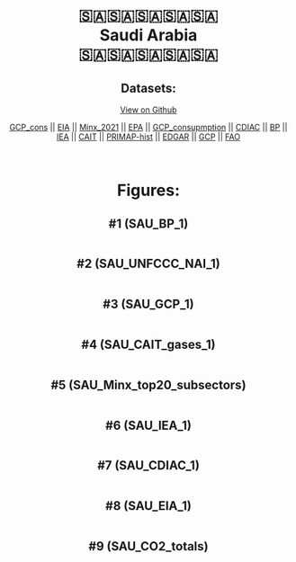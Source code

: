 
<center>
<h1 align="center">
🇸🇦🇸🇦🇸🇦🇸🇦🇸🇦
<br>
Saudi Arabia
<br>
🇸🇦🇸🇦🇸🇦🇸🇦🇸🇦
</h1>
<h2>Datasets:</h2>
<p><a href="https://github.com/dquintani/Greenhouse-Data/tree/master/country_data/SAU_Saudi Arabia/data">View on Github</a>
<br></p><p><a href="data/SAU_GCP_cons.csv">GCP_cons</a> || <a href="data/SAU_EIA.csv">EIA</a> || <a href="data/SAU_Minx_2021.csv">Minx_2021</a> || <a href="data/SAU_EPA.csv">EPA</a> || <a href="data/SAU_GCP_consupmption.csv">GCP_consupmption</a> || <a href="data/SAU_CDIAC.csv">CDIAC</a> || <a href="data/SAU_BP.csv">BP</a> || <a href="data/SAU_IEA.csv">IEA</a> || <a href="data/SAU_CAIT.csv">CAIT</a> || <a href="data/SAU_PRIMAP-hist.csv">PRIMAP-hist</a> || <a href="data/SAU_EDGAR.csv">EDGAR</a> || <a href="data/SAU_GCP.csv">GCP</a> || <a href="data/SAU_FAO.csv">FAO</a></p><p><br></p>
<h1>Figures:</h1><h2>#1 (SAU_BP_1)</h2>
<p><img alt="" src="figures/SAU_BP_1.png" /></p><h2>#2 (SAU_UNFCCC_NAI_1)</h2>
<p><img alt="" src="figures/SAU_UNFCCC_NAI_1.png" /></p><h2>#3 (SAU_GCP_1)</h2>
<p><img alt="" src="figures/SAU_GCP_1.png" /></p><h2>#4 (SAU_CAIT_gases_1)</h2>
<p><img alt="" src="figures/SAU_CAIT_gases_1.png" /></p><h2>#5 (SAU_Minx_top20_subsectors)</h2>
<p><img alt="" src="figures/SAU_Minx_top20_subsectors.png" /></p><h2>#6 (SAU_IEA_1)</h2>
<p><img alt="" src="figures/SAU_IEA_1.png" /></p><h2>#7 (SAU_CDIAC_1)</h2>
<p><img alt="" src="figures/SAU_CDIAC_1.png" /></p><h2>#8 (SAU_EIA_1)</h2>
<p><img alt="" src="figures/SAU_EIA_1.png" /></p><h2>#9 (SAU_CO2_totals)</h2>
<p><img alt="" src="figures/SAU_CO2_totals.png" /></p>